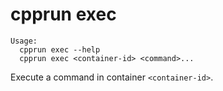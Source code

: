 # cpprun exec

    Usage:
      cpprun exec --help
      cpprun exec <container-id> <command>...

Execute a command in container `<container-id>`.
